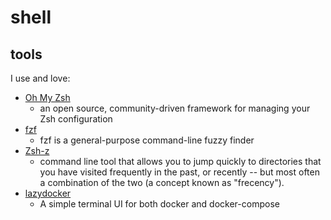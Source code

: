 # shell

## tools

I use and love:

-   [Oh My Zsh](https://ohmyz.sh/)
    -   an open source, community-driven framework for managing your Zsh configuration
-   [fzf](https://github.com/junegunn/fzf)
    -   fzf is a general-purpose command-line fuzzy finder
-   [Zsh-z](https://github.com/agkozak/zsh-z)
    -   command line tool that allows you to jump quickly to directories that you have visited frequently in the past, or recently -- but most often a combination of the two (a concept known as "frecency").
-   [lazydocker](https://github.com/jesseduffield/lazydocker)
    -   A simple terminal UI for both docker and docker-compose
